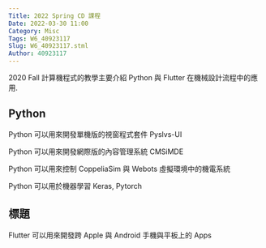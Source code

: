 ```yaml
---
Title: 2022 Spring CD 課程
Date: 2022-03-30 11:00
Category: Misc
Tags: W6_40923117
Slug: W6_40923117.stml
Author: 40923117
---
```


2020 Fall 計算機程式的教學主要介紹 Python 與 Flutter 在機械設計流程中的應用.

<!-- PELICAN_END_SUMMARY -->

Python
----
Python 可以用來開發單機版的視窗程式套件 Pyslvs-UI

Python 可以用來開發網際版的內容管理系統 CMSiMDE

Python 可以用來控制 CoppeliaSim 與 Webots 虛擬環境中的機電系統

Python 可以用於機器學習 Keras, Pytorch


標題
----

Flutter 可以用來開發跨 Apple 與 Android 手機與平板上的 Apps

